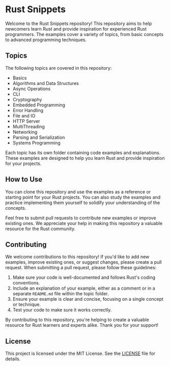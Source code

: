 # Rust Snippets

Welcome to the Rust Snippets repository! This repository aims to help newcomers learn Rust and provide inspiration for experienced Rust programmers. The examples cover a variety of topics, from basic concepts to advanced programming techniques.

## Topics

The following topics are covered in this repository:

- Basics
- Algorithms and Data Structures
- Async Operations
- CLI
- Cryptography
- Embedded Programming
- Error Handling
- File and IO
- HTTP Server
- MultiThreading
- Networking
- Parsing and Serialization
- Systems Programming

Each topic has its own folder containing code examples and explanations. These examples are designed to help you learn Rust and provide inspiration for your projects.

## How to Use

You can clone this repository and use the examples as a reference or starting point for your Rust projects. You can also study the examples and practice implementing them yourself to solidify your understanding of the concepts.

Feel free to submit pull requests to contribute new examples or improve existing ones. We appreciate your help in making this repository a valuable resource for the Rust community.

## Contributing

We welcome contributions to this repository! If you'd like to add new examples, improve existing ones, or suggest changes, please create a pull request. When submitting a pull request, please follow these guidelines:

1. Make sure your code is well-documented and follows Rust's coding conventions.
2. Include an explanation of your example, either as a comment or in a separate `README.md` file within the topic folder.
3. Ensure your example is clear and concise, focusing on a single concept or technique.
4. Test your code to make sure it works correctly.

By contributing to this repository, you're helping to create a valuable resource for Rust learners and experts alike. Thank you for your support!

## License

This project is licensed under the MIT License. See the [LICENSE](LICENSE) file for details.
